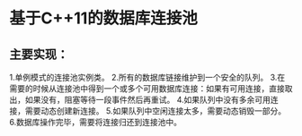 # 基于C++11的数据库连接池

## 主要实现：
  1.单例模式的连接池实例类。
  2.所有的数据库链接维护到一个安全的队列。
  3.在需要的时候从连接池中得到一个或多个可用数据库连接：如果有可用连接，直接取出，如果没有，阻塞等待一段事件然后再重试。
  4.如果队列中没有多余可用连接，需要动态创建新连接。
  5.如果队列中空闲连接太多，需要动态销毁一部分。
  6.数据库操作完毕，需要将连接归还到连接池中。

